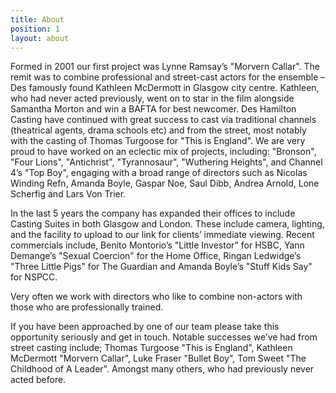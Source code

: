```yaml
---
title: About
position: 1
layout: about
---
```


Formed in 2001 our first project was Lynne Ramsay’s "Morvern Callar".  The remit was to combine professional and street-cast actors for the ensemble – Des famously found Kathleen McDermott in Glasgow city centre.  Kathleen, who had never acted previously, went on to star in the film alongside Samantha Morton and  win a BAFTA for best newcomer. Des Hamilton Casting have continued with great success to cast via traditional channels (theatrical agents, drama schools etc) and from the street, most notably with the casting of Thomas Turgoose for "This is England". We are very proud to have worked on an eclectic mix of projects, including: "Bronson",  "Four Lions", "Antichrist", "Tyrannosaur",  "Wuthering Heights", and Channel 4’s "Top Boy", engaging with a broad range of directors such as Nicolas Winding Refn, Amanda Boyle, Gaspar Noe, Saul Dibb, Andrea Arnold, Lone Scherfig and Lars Von Trier.

In the last 5 years the company has expanded their offices to include Casting Suites in both Glasgow and London. These include camera, lighting, and the facility to upload to our link for clients’ immediate viewing. Recent commercials include, Benito Montorio’s "Little Investor" for HSBC, Yann Demange’s "Sexual Coercion" for the Home Office, Ringan Ledwidge’s "Three Little Pigs" for The Guardian and Amanda Boyle’s "Stuff Kids Say" for NSPCC.

Very often we work with directors who like to combine non-actors with those who are professionally trained.

If you have been approached by one of our team please take this opportunity seriously and get in touch. Notable successes we’ve had from street casting include; Thomas Turgoose "This is England", Kathleen McDermott "Morvern Callar", Luke Fraser "Bullet Boy", Tom Sweet "The Childhood of A Leader". Amongst many others, who had previously never acted before.